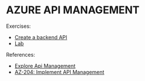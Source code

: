 # AZURE API MANAGEMENT
 

Exercises:
- [Create a backend API](https://learn.microsoft.com/en-us/training/modules/explore-api-management/8-import-api) 
- [Lab]() 


References:
- [Explore Api Management](https://learn.microsoft.com/en-us/training/modules/explore-api-management/)
- [AZ-204: Implement API Management](https://learn.microsoft.com/en-us/training/paths/az-204-implement-api-management/)
